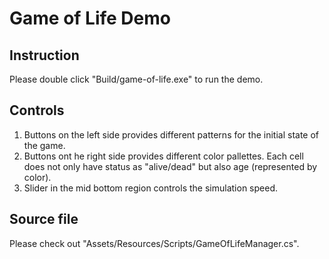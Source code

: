 # Game of Life Demo

## Instruction
Please double click "Build/game-of-life.exe" to run the demo.

## Controls
1. Buttons on the left side provides different patterns for the initial state of the game.
2. Buttons ont he right side provides different color pallettes. Each cell does not only have status as "alive/dead" but also age (represented by color).
3. Slider in the mid bottom region controls the simulation speed.

## Source file
Please check out "Assets/Resources/Scripts/GameOfLifeManager.cs".